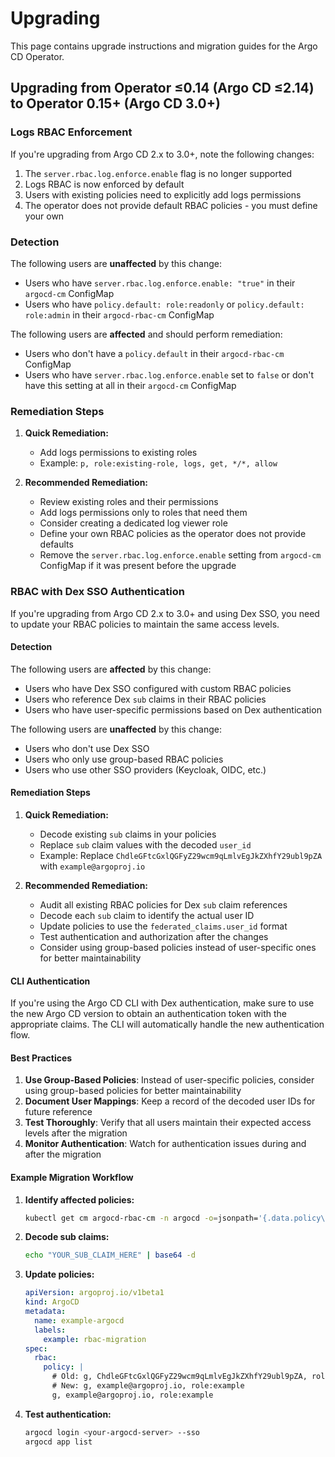 # Upgrading

This page contains upgrade instructions and migration guides for the Argo CD Operator.

## Upgrading from Operator ≤0.14 (Argo CD ≤2.14) to Operator 0.15+ (Argo CD 3.0+)

### Logs RBAC Enforcement

If you're upgrading from Argo CD 2.x to 3.0+, note the following changes:

1. The `server.rbac.log.enforce.enable` flag is no longer supported
2. Logs RBAC is now enforced by default
3. Users with existing policies need to explicitly add logs permissions
4. The operator does not provide default RBAC policies - you must define your own

### Detection

The following users are **unaffected** by this change:
- Users who have `server.rbac.log.enforce.enable: "true"` in their `argocd-cm` ConfigMap
- Users who have `policy.default: role:readonly` or `policy.default: role:admin` in their `argocd-rbac-cm` ConfigMap

The following users are **affected** and should perform remediation:
- Users who don't have a `policy.default` in their `argocd-rbac-cm` ConfigMap
- Users who have `server.rbac.log.enforce.enable` set to `false` or don't have this setting at all in their `argocd-cm` ConfigMap

### Remediation Steps

1. **Quick Remediation:**
   - Add logs permissions to existing roles
   - Example: `p, role:existing-role, logs, get, */*, allow`

2. **Recommended Remediation:**
   - Review existing roles and their permissions
   - Add logs permissions only to roles that need them
   - Consider creating a dedicated log viewer role
   - Define your own RBAC policies as the operator does not provide defaults
   - Remove the `server.rbac.log.enforce.enable` setting from `argocd-cm` ConfigMap if it was present before the upgrade

### RBAC with Dex SSO Authentication

If you're upgrading from Argo CD 2.x to 3.0+ and using Dex SSO, you need to update your RBAC policies to maintain the same access levels.

#### Detection

The following users are **affected** by this change:
- Users who have Dex SSO configured with custom RBAC policies
- Users who reference Dex `sub` claims in their RBAC policies
- Users who have user-specific permissions based on Dex authentication

The following users are **unaffected** by this change:
- Users who don't use Dex SSO
- Users who only use group-based RBAC policies
- Users who use other SSO providers (Keycloak, OIDC, etc.)

#### Remediation Steps

1. **Quick Remediation:**
   - Decode existing `sub` claims in your policies
   - Replace `sub` claim values with the decoded `user_id`
   - Example: Replace `ChdleGFtcGxlQGFyZ29wcm9qLmlvEgJkZXhfY29ubl9pZA` with `example@argoproj.io`

2. **Recommended Remediation:**
   - Audit all existing RBAC policies for Dex `sub` claim references
   - Decode each `sub` claim to identify the actual user ID
   - Update policies to use the `federated_claims.user_id` format
   - Test authentication and authorization after the changes
   - Consider using group-based policies instead of user-specific ones for better maintainability

#### CLI Authentication

If you're using the Argo CD CLI with Dex authentication, make sure to use the new Argo CD version to obtain an authentication token with the appropriate claims. The CLI will automatically handle the new authentication flow.

#### Best Practices

1. **Use Group-Based Policies**: Instead of user-specific policies, consider using group-based policies for better maintainability
2. **Document User Mappings**: Keep a record of the decoded user IDs for future reference
3. **Test Thoroughly**: Verify that all users maintain their expected access levels after the migration
4. **Monitor Authentication**: Watch for authentication issues during and after the migration

#### Example Migration Workflow

1. **Identify affected policies:**
   ```bash
   kubectl get cm argocd-rbac-cm -n argocd -o=jsonpath='{.data.policy\.csv}'
   ```

2. **Decode sub claims:**
   ```bash
   echo "YOUR_SUB_CLAIM_HERE" | base64 -d
   ```

3. **Update policies:**
   ```yaml
   apiVersion: argoproj.io/v1beta1
   kind: ArgoCD
   metadata:
     name: example-argocd
     labels:
       example: rbac-migration
   spec:
     rbac:
       policy: |
         # Old: g, ChdleGFtcGxlQGFyZ29wcm9qLmlvEgJkZXhfY29ubl9pZA, role:example
         # New: g, example@argoproj.io, role:example
         g, example@argoproj.io, role:example
   ```

4. **Test authentication:**
   ```bash
   argocd login <your-argocd-server> --sso
   argocd app list
   ```